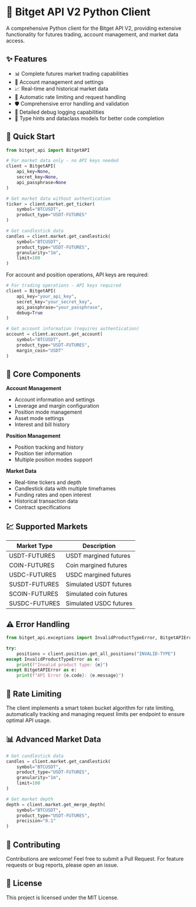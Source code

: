 # 🚀 Bitget API V2 Python Client

A comprehensive Python client for the Bitget API V2, providing extensive functionality for futures trading, account management, and market data access.

## ✨ Features

- 📊 Complete futures market trading capabilities
- 💼 Account management and settings
- 📈 Real-time and historical market data
- 🔄 Automatic rate limiting and request handling
- 🛡️ Comprehensive error handling and validation
- 📝 Detailed debug logging capabilities
- 🎯 Type hints and dataclass models for better code completion

## 🔧 Quick Start

```python
from bitget_api import BitgetAPI

# For market data only - no API keys needed
client = BitgetAPI(
    api_key=None,
    secret_key=None,
    api_passphrase=None
)

# Get market data without authentication
ticker = client.market.get_ticker(
    symbol="BTCUSDT",
    product_type="USDT-FUTURES"
)

# Get candlestick data
candles = client.market.get_candlestick(
    symbol="BTCUSDT",
    product_type="USDT-FUTURES",
    granularity="1m",
    limit=100
)
```

For account and position operations, API keys are required:

```python
# For trading operations - API keys required
client = BitgetAPI(
    api_key="your_api_key",
    secret_key="your_secret_key",
    api_passphrase="your_passphrase",
    debug=True
)

# Get account information (requires authentication)
account = client.account.get_account(
    symbol="BTCUSDT",
    product_type="USDT-FUTURES",
    margin_coin="USDT"
)
```

## 🔑 Core Components

**Account Management**
- Account information and settings
- Leverage and margin configuration
- Position mode management
- Asset mode settings
- Interest and bill history

**Position Management**
- Position tracking and history
- Position tier information
- Multiple position modes support

**Market Data**
- Real-time tickers and depth
- Candlestick data with multiple timeframes
- Funding rates and open interest
- Historical transaction data
- Contract specifications

## 💹 Supported Markets

| Market Type | Description |
|------------|-------------|
| USDT-FUTURES | USDT margined futures |
| COIN-FUTURES | Coin margined futures |
| USDC-FUTURES | USDC margined futures |
| SUSDT-FUTURES| Simulated USDT futures |
| SCOIN-FUTURES| Simulated coin futures |
| SUSDC-FUTURES| Simulated USDC futures |

## ⚠️ Error Handling

```python
from bitget_api.exceptions import InvalidProductTypeError, BitgetAPIError

try:
    positions = client.position.get_all_positions("INVALID-TYPE")
except InvalidProductTypeError as e:
    print(f"Invalid product type: {e}")
except BitgetAPIError as e:
    print(f"API Error {e.code}: {e.message}")
```

## 🔄 Rate Limiting

The client implements a smart token bucket algorithm for rate limiting, automatically tracking and managing request limits per endpoint to ensure optimal API usage.

## 📊 Advanced Market Data

```python
# Get candlestick data
candles = client.market.get_candlestick(
    symbol="BTCUSDT",
    product_type="USDT-FUTURES",
    granularity="1m",
    limit=100
)

# Get market depth
depth = client.market.get_merge_depth(
    symbol="BTCUSDT",
    product_type="USDT-FUTURES",
    precision="0.1"
)
```

## 🤝 Contributing

Contributions are welcome! Feel free to submit a Pull Request. For feature requests or bug reports, please open an issue.

## 📄 License

This project is licensed under the MIT License. 